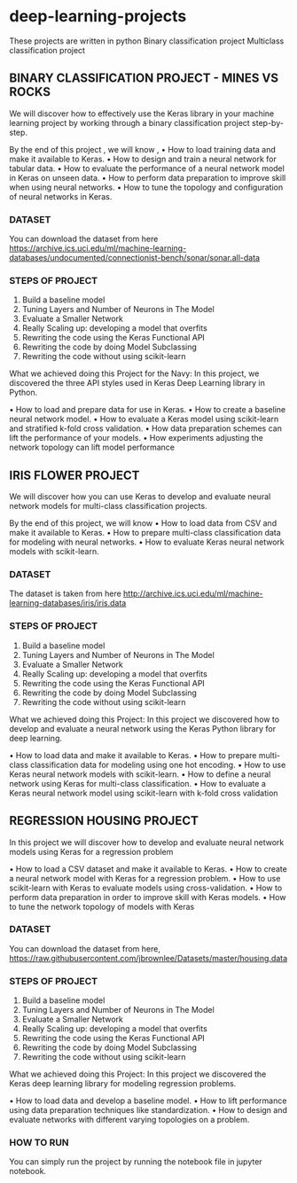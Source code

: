# deep-learning-projects
These projects are written in python
Binary classification project
Multiclass classification project



## BINARY CLASSIFICATION PROJECT - MINES VS ROCKS
We will discover how to effectively use the Keras library in your machine learning project by working through a binary classification project step-by-step.

By the end of this project , we will know ,
•	How to load training data and make it available to Keras.
•	How to design and train a neural network for tabular data.
•	How to evaluate the performance of a neural network model in Keras on unseen data.
•	How to perform data preparation to improve skill when using neural networks.
•	How to tune the topology and configuration of neural networks in Keras.


### DATASET
You can download the dataset from here
https://archive.ics.uci.edu/ml/machine-learning-databases/undocumented/connectionist-bench/sonar/sonar.all-data 

### STEPS OF PROJECT
1. Build a baseline model
2. Tuning Layers and Number of Neurons in The Model
3. Evaluate a Smaller Network
4. Really Scaling up: developing a model that overfits
5. Rewriting the code using the Keras Functional API
6. Rewriting the code by doing Model Subclassing
7. Rewriting the code without using scikit-learn

What we achieved doing this Project for the Navy:
In this project, we discovered the three API styles used in Keras Deep Learning library in Python.

•	How to load and prepare data for use in Keras.
•	How to create a baseline neural network model.
•	How to evaluate a Keras model using scikit-learn and stratified k-fold cross validation.
•	How data preparation schemes can lift the performance of your models.
•	How experiments adjusting the network topology can lift model performance




## IRIS FLOWER PROJECT
We will discover how you can use Keras to develop and evaluate neural network models for multi-class classification projects.

By the end of this project, we will know 
•	How to load data from CSV and make it available to Keras.
•	How to prepare multi-class classification data for modeling with neural networks.
•	How to evaluate Keras neural network models with scikit-learn.

### DATASET
The dataset is taken from here http://archive.ics.uci.edu/ml/machine-learning-databases/iris/iris.data 

### STEPS OF PROJECT
1. Build a baseline model
2. Tuning Layers and Number of Neurons in The Model
3. Evaluate a Smaller Network
4. Really Scaling up: developing a model that overfits
5. Rewriting the code using the Keras Functional API
6. Rewriting the code by doing Model Subclassing
7. Rewriting the code without using scikit-learn

What we achieved doing this Project:
In this project we discovered how to develop and evaluate a neural network using the Keras Python library for deep learning.

•	How to load data and make it available to Keras.
•	How to prepare multi-class classification data for modeling using one hot encoding.
•	How to use Keras neural network models with scikit-learn.
•	How to define a neural network using Keras for multi-class classification.
•	How to evaluate a Keras neural network model using scikit-learn with k-fold cross validation

## REGRESSION HOUSING PROJECT

In this project we will discover how to develop and evaluate neural network models using Keras for a regression problem

•	How to load a CSV dataset and make it available to Keras.
•	How to create a neural network model with Keras for a regression problem.
•	How to use scikit-learn with Keras to evaluate models using cross-validation.
•	How to perform data preparation in order to improve skill with Keras models.
•	How to tune the network topology of models with Keras


### DATASET
You can download the dataset from here,
https://raw.githubusercontent.com/jbrownlee/Datasets/master/housing.data 

### STEPS OF PROJECT
1. Build a baseline model
2. Tuning Layers and Number of Neurons in The Model
3. Evaluate a Smaller Network
4. Really Scaling up: developing a model that overfits
5. Rewriting the code using the Keras Functional API
6. Rewriting the code by doing Model Subclassing
7. Rewriting the code without using scikit-learn

What we achieved doing this Project:
In this project we discovered the Keras deep learning library for modeling regression problems.

•	How to load data and develop a baseline model.
•	How to lift performance using data preparation techniques like standardization.
•	How to design and evaluate networks with different varying topologies on a problem.

### HOW TO RUN
You can simply run the project by running the notebook file in jupyter notebook.
